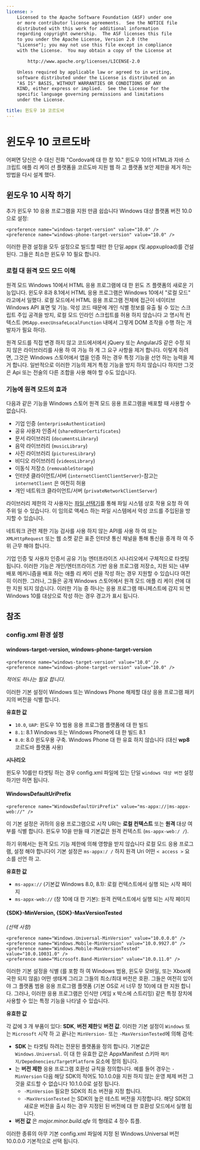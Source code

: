 ```yaml
---
license: >
    Licensed to the Apache Software Foundation (ASF) under one
    or more contributor license agreements.  See the NOTICE file
    distributed with this work for additional information
    regarding copyright ownership.  The ASF licenses this file
    to you under the Apache License, Version 2.0 (the
    "License"); you may not use this file except in compliance
    with the License.  You may obtain a copy of the License at

        http://www.apache.org/licenses/LICENSE-2.0

    Unless required by applicable law or agreed to in writing,
    software distributed under the License is distributed on an
    "AS IS" BASIS, WITHOUT WARRANTIES OR CONDITIONS OF ANY
    KIND, either express or implied.  See the License for the
    specific language governing permissions and limitations
    under the License.

title: 윈도우 10 코르도바
---
```


# 윈도우 10 코르도바

어쩌면 당신은 수 대신 전화 "Cordova에 대 한 창 10." 윈도우 10의 HTML과 자바 스크립트 애플 리 케이 션 플랫폼을 코르도바 지원 웹 하 고 플랫폼 보안 제한을 제거 하는 방법을 다시 설계 했다.

## 윈도우 10 시작 하기

추가 윈도우 10 응용 프로그램을 지원 만큼 쉽습니다 Windows 대상 플랫폼 버전 10.0으로 설정:

    <preference name="windows-target-version" value="10.0" />
    <preference name="windows-phone-target-version" value="10.0" />
    

이러한 환경 설정을 모두 설정으로 빌드할 때만 한 단일.appx (및.appxupload)를 건설 된다. 그들은 최소한 윈도우 10 필요 합니다.

### 로컬 대 원격 모드 모드 이해

원격 모드 Windows 10에서 HTML 응용 프로그램에 대 한 윈도 즈 플랫폼의 새로운 기능입니다. 윈도우 8과 8.1에서 HTML 응용 프로그램은 Windows 10에서 "로컬 모드" 라고에서 일했다. 로컬 모드에서 HTML 응용 프로그램 전체에 접근이 네이티브 Windows API 표면 및 기능. 악성 코드 때문에 개인 식별 정보를 유출 될 수 있는 스크립트 주입 공격을 방지, 로컬 모드 인라인 스크립트를 허용 하지 않습니다 고 명시적 컨텍스트 (`MSApp.execUnsafeLocalFunction` 내에서 그렇게 DOM 조작을 수행 하는 개발자가 필요 하다).

원격 모드를 직접 변경 하지 않고 코드에서에서 jQuery 또는 AngularJS 같은 수정 되지 않은 라이브러리를 사용 하 여 가능 하 게 그 요구 사항을 제거 합니다. 이렇게 하려면, 그것은 Windows 스토어에서 앱을 인증 하는 경우 특정 기능을 선언 하는 능력을 제거 합니다. 일반적으로 이러한 기능의 제거 특정 기능을 방지 하지 않습니다 하지만 그것은 Api 또는 전술의 다른 조합을 사용 해야 할 수도 있습니다.

### 기능에 원격 모드의 효과

다음과 같은 기능을 Windows 스토어 원격 모드 응용 프로그램을 배포할 때 사용할 수 없습니다.

  * 기업 인증 (`enterpriseAuthentication`)
  * 공유 사용자 인증서 (`sharedUserCertificates`)
  * 문서 라이브러리 (`documentsLibrary`)
  * 음악 라이브러리 (`musicLibrary`)
  * 사진 라이브러리 (`picturesLibrary`)
  * 비디오 라이브러리 (`videosLibrary`)
  * 이동식 저장소 (`removableStorage`)
  * 인터넷 클라이언트/서버 (`internetClientClientServer`)-참고는 `internetClient` 은 여전히 허용
  * 개인 네트워크 클라이언트/서버 (`privateNetworkClientServer`)

라이브러리 제한의 각 사용자는 [파일 선택기](https://msdn.microsoft.com/en-us/library/windows/apps/windows.storage.pickers.fileopenpicker.aspx)를 통해 파일 시스템 상호 작용 요청 하 여 주위 일 수 있습니다. 이 임의로 액세스 하는 파일 시스템에서 악성 코드를 주입된을 방지할 수 있습니다.

네트워크 관련 제한 기능 검사를 사용 하지 않는 API를 사용 하 여 또는 `XMLHttpRequest` 또는 웹 소켓 같은 표준 인터넷 통신 채널을 통해 통신을 중개 하 여 주위 근무 해야 합니다.

기업 인증 및 사용자 인증서 공유 기능 엔터프라이즈 시나리오에서 구체적으로 타겟팅 됩니다. 이러한 기능은 개인/엔터프라이즈 기반 응용 프로그램 저장소, 지원 되는 내부 배포 메커니즘을 배포 하는 애플 리 케이 션을 작성 하는 경우 지원할 수 있습니다 여전히 이러한. 그러나, 그들은 공개 Windows 스토어에서 원격 모드 애플 리 케이 션에 대 한 지원 되지 않습니다. 이러한 기능 중 하나는 응용 프로그램 매니페스트에 감지 되 면 Windows 10를 대상으로 작성 하는 경우 경고가 표시 됩니다.

## 참조

### config.xml 환경 설정

#### windows-target-version, windows-phone-target-version

    <preference name="windows-target-version" value="10.0" />
    <preference name="windows-phone-target-version" value="10.0" />
    

*적어도 하나는 필요 합니다.*

이러한 기본 설정이 Windows 또는 Windows Phone 해제할 대상 응용 프로그램 패키지의 버전을 식별 합니다.

**유효한 값**

  * `10.0`, `UAP`: 윈도우 10 범용 응용 프로그램 플랫폼에 대 한 빌드
  * `8.1`: 8.1 Windows 또는 Windows Phone에 대 한 빌드 8.1
  * `8.0`: 8.0 윈도우용 구축. Windows Phone 대 한 유효 하지 않습니다 (대신 **wp8** 코르도바 플랫폼 사용)

**시나리오**

윈도우 10를만 타겟팅 하는 경우 config.xml 파일에 있는 단일 `windows 대상 버전` 설정 하기만 하면 됩니다.

#### WindowsDefaultUriPrefix

    <preference name="WindowsDefaultUriPrefix" value="ms-appx://|ms-appx-web://" />
    

이 기본 설정은 귀하의 응용 프로그램으로 시작 URI는 **로컬 컨텍스트** 또는 **원격** 대상 여부를 식별 합니다. 윈도우 10을 만들 때 기본값은 원격 컨텍스트 (`ms-appx-web:/ /`).

하기 위해서는 원격 모드 기능 제한에 의해 영향을 받지 않습니다 로컬 모드 응용 프로그램, 설정 해야 합니다이 기본 설정은 `ms-appx:/ /` 하지 원격 Uri 어떤 `< access >` 요소를 선언 하 고.

**유효한 값**

  * `ms-appx://` (기본값 Windows 8.0, 8.1): 로컬 컨텍스트에서 실행 되는 시작 페이지
  * `ms-appx-web://` (창 10에 대 한 기본): 원격 컨텍스트에서 실행 되는 시작 페이지

#### {SDK}-MinVersion, {SDK}-MaxVersionTested

*(선택 사항)*

    <preference name="Windows.Universal-MinVersion" value="10.0.0.0" />
    <preference name="Windows.Mobile-MinVersion" value="10.0.9927.0" />
    <preference name="Windows.Mobile-MaxVersionTested" value="10.0.10031.0" />
    <preference name="Microsoft.Band-MinVersion" value="10.0.11.0" />
    

이러한 기본 설정을 식별 (를 포함 하 여 Windows 범용, 윈도우 모바일, 또는 Xbox에 국한 되지 않음) 어떤 생태계 그리고 그들의 최소/최대 버전은 호환. 그들은 여전히 있어야 그 플랫폼 범용 응용 프로그램 플랫폼 (기본 OS로 서 너무 창 10)에 대 한 지원 합니다. 그러나, 이러한 응용 프로그램은 인식만 (게임 x 박스에 스트리밍) 같은 특정 장치에 사용할 수 있는 특정 기능을 나타낼 수 있습니다.

**유효한 값**

각 값에 3 개 부품이 있다: **SDK**, **버전 제한**및 **버전 값**. 이러한 기본 설정이 `Windows` 또는 `Microsoft` 시작 하 고 끝나는 `MinVersion-` 또는 `-MaxVersionTested`에 의해 검색:

  * **SDK** 는 타겟팅 하려는 전문된 플랫폼을 정의 합니다. 기본값은 `Windows.Universal`. 이 대 한 유효한 값은 AppxManifest 스키마 `패키지/Depednencies/TargetPlatform` 요소에 정의 됩니다.
  * 는 **버전 제한** 응용 프로그램 호환성 규칙을 정의합니다. 예를 들어 경우는 `-MinVersion` 다음 해당 SDK의 적어도 10.1.0.0을 지원 하지 않는 운영 체제 버전 그것을 로드할 수 없습니다 10.1.0.0로 설정 됩니다. 
      * `-MinVersion` 필요한 SDK의 최소 버전을 지정 합니다.
      * `-MaxVersionTested` 는 SDK의 높은 테스트 버전을 지정합니다. 해당 SDK의 새로운 버전을 출시 하는 경우 지정된 된 버전에 대 한 호환성 모드에서 실행 됩니다.
  * **버전 값** 은 *major.minor.build.qfe* 의 형태로 4 정수 튜플. 

이러한 종류의 아무 기본 config.xml 파일에 지정 된 Windows.Universal 버전 10.0.0.0 기본적으로 선택 됩니다.